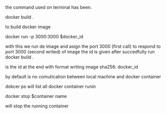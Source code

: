 the command used on terminal has been.

docker build .

to build docker image

docker run -p 3000:3000 $docker_id

with this we run de image and asign the port 3000 (first call) to respond to port 3000 (second writed) of image the id is given after succedfully run docker build .

is the id at the end with format writing image sha256: docker_id

by default is no comutication between local machine and docker container

dokcer ps will list all docker container runin

docker stop $container name

will stop the running container